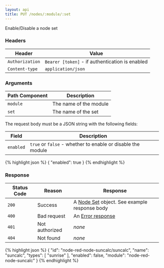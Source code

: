 ```yaml
---
layout: api
title: PUT /nodes/:module/:set
---
```


Enable/Disable a node set

### Headers

Header          | Value
----------------|-------
`Authorization` | `Bearer [token]` - if authentication is enabled
`Content-type`  | `application/json`


### Arguments

Path Component | Description
---------------|------------
`module`       | The name of the module
`set`          | The name of the set

The request body must be a JSON string with the following fields:

Field     | Description
----------|------------------------
`enabled` | `true` or `false` - whether to enable or disable the module

{% highlight json %}
{
  "enabled": true
}
{% endhighlight %}

### Response

Status Code | Reason         | Response
------------|----------------|--------------
`200`       | Success        | A [Node Set](/docs/api/admin/types#node-module) object. See example response body
`400`       | Bad request    | An [Error response](/docs/api/admin/errors)
`401`       | Not authorized | _none_
`404`       | Not found      | _none_


{% highlight json %}
{
  "id": "node-red-node-suncalc/suncalc",
  "name": "suncalc",
  "types": [
    "sunrise"
  ],
  "enabled": false,
  "module": "node-red-node-suncalc"
}
{% endhighlight %}
